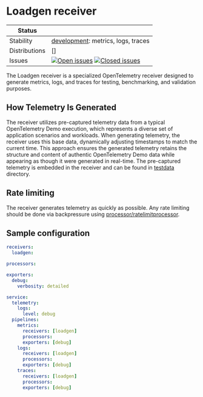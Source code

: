 # Loadgen receiver

<!-- status autogenerated section -->
| Status        |           |
| ------------- |-----------|
| Stability     | [development]: metrics, logs, traces   |
| Distributions | [] |
| Issues        | [![Open issues](https://img.shields.io/github/issues-search/elastic/opentelemetry-collector-components?query=is%3Aissue%20is%3Aopen%20label%3Areceiver%2Floadgen%20&label=open&color=orange&logo=opentelemetry)](https://github.com/elastic/opentelemetry-collector-components/issues?q=is%3Aopen+is%3Aissue+label%3Areceiver%2Floadgen) [![Closed issues](https://img.shields.io/github/issues-search/elastic/opentelemetry-collector-components?query=is%3Aissue%20is%3Aclosed%20label%3Areceiver%2Floadgen%20&label=closed&color=blue&logo=opentelemetry)](https://github.com/elastic/opentelemetry-collector-components/issues?q=is%3Aclosed+is%3Aissue+label%3Areceiver%2Floadgen) |

[development]: https://github.com/open-telemetry/opentelemetry-collector/blob/main/docs/component-stability.md#development
<!-- end autogenerated section -->

The Loadgen receiver is a specialized OpenTelemetry receiver designed to generate metrics, logs, and traces for testing, benchmarking, and validation purposes.

## How Telemetry Is Generated

The receiver utilizes pre-captured telemetry data from a typical OpenTelemetry Demo execution, which represents a diverse set of application scenarios and workloads. When generating telemetry, the receiver uses this base data, dynamically adjusting timestamps to match the current time. This approach ensures the generated telemetry retains the structure and content of authentic OpenTelemetry Demo data while appearing as though it were generated in real-time. The pre-captured telemetry is embedded in the receiver and can be found in [testdata](./testdata/) directory.

## Rate limiting

The receiver generates telemetry as quickly as possible. Any rate limiting should be done via backpressure using [processor/ratelimitprocessor](/processor/ratelimitprocessor).

## Sample configuration

```yaml
receivers:
  loadgen:

processors:

exporters:
  debug:
    verbosity: detailed

service:
  telemetry:
    logs:
      level: debug
  pipelines:
    metrics:
      receivers: [loadgen]
      processors:
      exporters: [debug]
    logs:
      receivers: [loadgen]
      processors:
      exporters: [debug]
    traces:
      receivers: [loadgen]
      processors:
      exporters: [debug]
```
